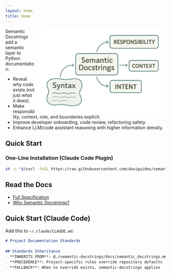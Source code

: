 ```yaml
---
layout: home
title: Home
---
```


<img src="./assets/images/semantic-docstrings-banner.png" alt="Principles Diagram" align="right" style="width: 400px;background-color:#f2f0e9;border-radius: 1rem;margin-left:10px;"/>

Semantic Docstrings add a semantic layer to Python documentation:
- Reveal why code exists (not just what it does).
- Make responsibility, context, role, and boundaries explicit.
- Improve developer onboarding, code review, refactoring safety.
- Enhance LLM/code assistant reasoning with higher information density.

## Quick Start

### One-Line Installation (Claude Code Plugin)

```bash
sh -c "$(curl -fsSL https://raw.githubusercontent.com/daviguides/semantic-docstrings/main/install.sh)"
```

## Read the Docs

- [Full Specification](/semantic-docstrings/semantic_docstrings.html)
- [Why Semantic Docstrings?](/semantic-docstrings/why_semantic_docstrings.html)

## Quick Start (Claude Code)

Add this to `~/.claude/CLAUDE.md`:

```markdown
# Project Documentation Standards

## Standards Inheritance
- **INHERITS FROM**: @./semantic-docstrings/docs/semantic_docstrings.md
- **PRECEDENCE**: Project-specific rules override repository defaults
- **FALLBACK**: When no override exists, semantic-docstrings applies
```
